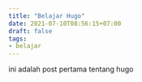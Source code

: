 ```yaml
---
title: "Belajar Hugo"
date: 2021-07-10T08:56:15+07:00
draft: false
tags: 
- belajar
---
```


ini adalah post pertama tentang hugo

